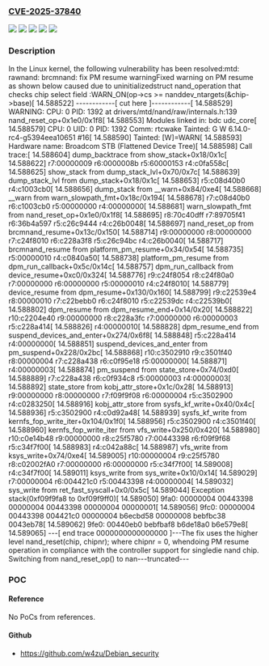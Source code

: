 ### [CVE-2025-37840](https://cve.mitre.org/cgi-bin/cvename.cgi?name=CVE-2025-37840)
![](https://img.shields.io/static/v1?label=Product&message=Linux&color=blue)
![](https://img.shields.io/static/v1?label=Version&message=&color=brightgreen)
![](https://img.shields.io/static/v1?label=Version&message=4.16%20&color=brightgreen)
![](https://img.shields.io/static/v1?label=Version&message=97d90da8a886949f09bb4754843fb0b504956ad2%20&color=brightgreen)
![](https://img.shields.io/static/v1?label=Vulnerability&message=n%2Fa&color=blue)

### Description

In the Linux kernel, the following vulnerability has been resolved:mtd: rawnand: brcmnand: fix PM resume warningFixed warning on PM resume as shown below caused due to uninitializedstruct nand_operation that checks chip select field :WARN_ON(op->cs >= nanddev_ntargets(&chip->base)[   14.588522] ------------[ cut here ]------------[   14.588529] WARNING: CPU: 0 PID: 1392 at drivers/mtd/nand/raw/internals.h:139 nand_reset_op+0x1e0/0x1f8[   14.588553] Modules linked in: bdc udc_core[   14.588579] CPU: 0 UID: 0 PID: 1392 Comm: rtcwake Tainted: G        W          6.14.0-rc4-g5394eea10651 #16[   14.588590] Tainted: [W]=WARN[   14.588593] Hardware name: Broadcom STB (Flattened Device Tree)[   14.588598] Call trace:[   14.588604]  dump_backtrace from show_stack+0x18/0x1c[   14.588622]  r7:00000009 r6:0000008b r5:60000153 r4:c0fa558c[   14.588625]  show_stack from dump_stack_lvl+0x70/0x7c[   14.588639]  dump_stack_lvl from dump_stack+0x18/0x1c[   14.588653]  r5:c08d40b0 r4:c1003cb0[   14.588656]  dump_stack from __warn+0x84/0xe4[   14.588668]  __warn from warn_slowpath_fmt+0x18c/0x194[   14.588678]  r7:c08d40b0 r6:c1003cb0 r5:00000000 r4:00000000[   14.588681]  warn_slowpath_fmt from nand_reset_op+0x1e0/0x1f8[   14.588695]  r8:70c40dff r7:89705f41 r6:36b4a597 r5:c26c9444 r4:c26b0048[   14.588697]  nand_reset_op from brcmnand_resume+0x13c/0x150[   14.588714]  r9:00000000 r8:00000000 r7:c24f8010 r6:c228a3f8 r5:c26c94bc r4:c26b0040[   14.588717]  brcmnand_resume from platform_pm_resume+0x34/0x54[   14.588735]  r5:00000010 r4:c0840a50[   14.588738]  platform_pm_resume from dpm_run_callback+0x5c/0x14c[   14.588757]  dpm_run_callback from device_resume+0xc0/0x324[   14.588776]  r9:c24f8054 r8:c24f80a0 r7:00000000 r6:00000000 r5:00000010 r4:c24f8010[   14.588779]  device_resume from dpm_resume+0x130/0x160[   14.588799]  r9:c22539e4 r8:00000010 r7:c22bebb0 r6:c24f8010 r5:c22539dc r4:c22539b0[   14.588802]  dpm_resume from dpm_resume_end+0x14/0x20[   14.588822]  r10:c2204e40 r9:00000000 r8:c228a3fc r7:00000000 r6:00000003 r5:c228a414[   14.588826]  r4:00000010[   14.588828]  dpm_resume_end from suspend_devices_and_enter+0x274/0x6f8[   14.588848]  r5:c228a414 r4:00000000[   14.588851]  suspend_devices_and_enter from pm_suspend+0x228/0x2bc[   14.588868]  r10:c3502910 r9:c3501f40 r8:00000004 r7:c228a438 r6:c0f95e18 r5:00000000[   14.588871]  r4:00000003[   14.588874]  pm_suspend from state_store+0x74/0xd0[   14.588889]  r7:c228a438 r6:c0f934c8 r5:00000003 r4:00000003[   14.588892]  state_store from kobj_attr_store+0x1c/0x28[   14.588913]  r9:00000000 r8:00000000 r7:f09f9f08 r6:00000004 r5:c3502900 r4:c0283250[   14.588916]  kobj_attr_store from sysfs_kf_write+0x40/0x4c[   14.588936]  r5:c3502900 r4:c0d92a48[   14.588939]  sysfs_kf_write from kernfs_fop_write_iter+0x104/0x1f0[   14.588956]  r5:c3502900 r4:c3501f40[   14.588960]  kernfs_fop_write_iter from vfs_write+0x250/0x420[   14.588980]  r10:c0e14b48 r9:00000000 r8:c25f5780 r7:00443398 r6:f09f9f68 r5:c34f7f00[   14.588983]  r4:c042a88c[   14.588987]  vfs_write from ksys_write+0x74/0xe4[   14.589005]  r10:00000004 r9:c25f5780 r8:c02002fA0 r7:00000000 r6:00000000 r5:c34f7f00[   14.589008]  r4:c34f7f00[   14.589011]  ksys_write from sys_write+0x10/0x14[   14.589029]  r7:00000004 r6:004421c0 r5:00443398 r4:00000004[   14.589032]  sys_write from ret_fast_syscall+0x0/0x5c[   14.589044] Exception stack(0xf09f9fa8 to 0xf09f9ff0)[   14.589050] 9fa0:                   00000004 00443398 00000004 00443398 00000004 00000001[   14.589056] 9fc0: 00000004 00443398 004421c0 00000004 b6ecbd58 00000008 bebfbc38 0043eb78[   14.589062] 9fe0: 00440eb0 bebfbaf8 b6de18a0 b6e579e8[   14.589065] ---[ end trace 0000000000000000 ]---The fix uses the higher level nand_reset(chip, chipnr); where chipnr = 0, whendoing PM resume operation in compliance with the controller support for singledie nand chip. Switching from nand_reset_op() to nan---truncated---

### POC

#### Reference
No PoCs from references.

#### Github
- https://github.com/w4zu/Debian_security

